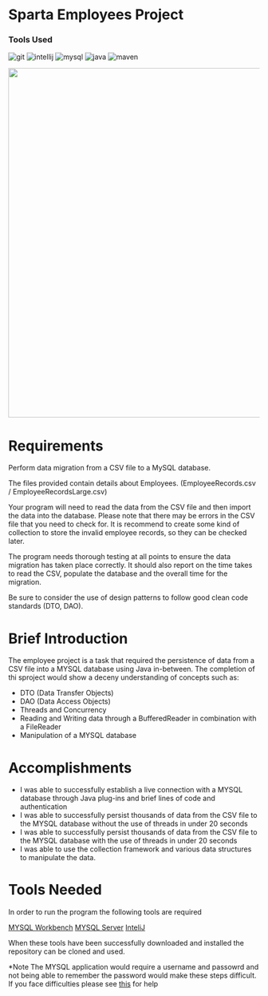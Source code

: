 # Sparta Employees Project
### Tools Used

![git](https://img.shields.io/badge/git-%23F05032.svg?&style=for-the-badge&logo=git&logoColor=white)
![intellij](https://img.shields.io/badge/intelliJ%20IDEA-%23000000.svg?&style=for-the-badge&logo=intellij-idea&logoColor=white)
![mysql](https://img.shields.io/badge/mysql-%2300f.svg?&style=for-the-badge&logo=mysql&logoColor=white)
![java](https://img.shields.io/badge/java-%23ED8B00.svg?&style=for-the-badge&logo=java&logoColor=white)
![maven](https://img.shields.io/badge/Apache%20Maven-%23C71A36.svg?&style=for-the-badge&logo=apache-maven&logoColor=white)

<img src = "https://cdn.iveybusinessjournal.com/wp-content/uploads/2006/03/iStock_000012204568_Large.jpg" width = "700px" >

# Requirements 

Perform data migration from a CSV file to a MySQL database.

The files provided contain details about Employees. (EmployeeRecords.csv / EmployeeRecordsLarge.csv)

Your program will need to read the data from the CSV file and then import the data into the database. Please note that there may be errors in the CSV file that you need to check for. It is recommend to create some kind of collection to store the invalid employee records, so they can be checked later.

The program needs thorough testing at all points to ensure the data migration has taken place correctly. It should also report on the time takes to read the CSV, populate the database and the overall time for the migration.

Be sure to consider the use of design patterns to follow good clean code standards (DTO, DAO).

# Brief Introduction

The employee project is a task that required the persistence of data from a CSV file into a MYSQL database using Java in-between. The completion of thi sproject would show a deceny understanding of concepts such as:

- DTO (Data Transfer Objects)
- DAO (Data Access Objects)
- Threads and Concurrency
- Reading and Writing data through a BufferedReader in combination with a FileReader
- Manipulation of a MYSQL database

# Accomplishments

- I was able to successfully establish a live connection with a MYSQL database through Java plug-ins and brief lines of code and authentication
- I was able to successfully persist thousands of data from the CSV file to the MYSQL database without the use of threads in under 20 seconds
- I was able to successfully persist thousands of data from the CSV file to the MYSQL database with the use of threads in under 20 seconds
- I was able to use the collection framework and various data structures to manipulate the data.




# Tools Needed

In order to run the program the following tools are required

[MYSQL Workbench](#https://dev.mysql.com/downloads/workbench/) 
[MYSQL Server](#https://dev.mysql.com/downloads/windows/installer/8.0.html)
[InteliJ](#https://www.jetbrains.com/idea/download/#section=mac) 

When these tools have been successfully downloaded and installed the repository can be cloned and used.

*Note The MYSQL application would require a username and passowrd and not being able to remember the password would make these steps difficult. 
If you face difficulties please see [this](#https://www.a2hosting.co.uk/kb/developer-corner/mysql/reset-mysql-root-password) for help

